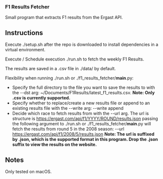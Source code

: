 ### F1 Results Fetcher
Small program that extracts F1 results from the Ergast API.

## Instructions
Execute ./setup.sh after the repo is downloaded to install dependencies in a
virtual environment.

Execute / Schedule execution ./run.sh to fetch the weekly F1 Results.

The results are saved in a .csv file in ./data/ by default.

Flexibility when running ./run.sh or ./f1_results_fetcher/__main__.py:
 * Specify the full directory to the file you want to save the results to with the --dst arg: ~/Documents/F1Results/latest_f1_results.csv. <b>Note: Only .csv is currently supported.</b>
 * Specify whether to replace/create a new results file or append to an existing results file with the --write arg: --write append
 * Decide which race to fetch results from with the --url arg. The url is structure is https://ergast.com/api/f1/YYYY/ROUND/results.json passing the following argument to ./run.sh or ./f1_results_fetcher/__main__.py will fetch the results from round 5 in the 2008 season: --url https://ergast.com/api/f1/2008/5/results.json <b>Note: The url is suffixed by .json, which is the supported format in this program. Drop the .json suffix to view the results on the website.</b>

## Notes
Only tested on macOS.
